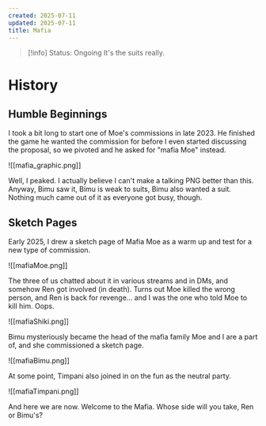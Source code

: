 ```yaml
---
created: 2025-07-11
updated: 2025-07-11
title: Mafia
---
```

> [!info] Status: Ongoing
> It's the suits really.

# History
## Humble Beginnings
I took a bit long to start one of Moe's commissions in late 2023. He finished the game he wanted the commission for before I even started discussing the proposal, so we pivoted and he asked for "mafia Moe" instead.

![[mafia_graphic.png]]

Well, I peaked. I actually believe I can't make a talking PNG better than this. Anyway, Bimu saw it, Bimu is weak to suits, Bimu also wanted a suit. Nothing much came out of it as everyone got busy, though.

## Sketch Pages
Early 2025, I drew a sketch page of Mafia Moe as a warm up and test for a new type of commission.

![[mafiaMoe.png]]

The three of us chatted about it in various streams and in DMs, and somehow Ren got involved (in death). Turns out Moe killed the wrong person, and Ren is back for revenge... and I was the one who told Moe to kill him. Oops.

![[mafiaShiki.png]]

Bimu mysteriously became the head of the mafia family Moe and I are a part of, and she commissioned a sketch page.

![[mafiaBimu.png]]

At some point, Timpani also joined in on the fun as the neutral party.

![[mafiaTimpani.png]]

And here we are now. Welcome to the Mafia. Whose side will you take, Ren or Bimu's?